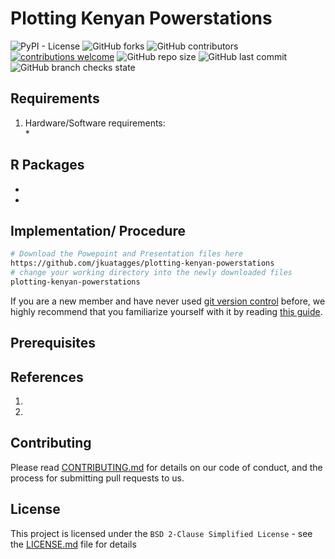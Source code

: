 # Plotting Kenyan Powerstations

![PyPI - License](https://img.shields.io/pypi/l/django?color=orange-green)
![GitHub forks](https://img.shields.io/github/forks/jkuatagges/plotting-kenyan-powerstations?style=social)
![GitHub contributors](https://img.shields.io/github/contributors/jkuatagges/plotting-kenyan-powerstations?color=orange-green)
[![contributions welcome](https://img.shields.io/badge/contributions-welcome-brightgreen.svg?style=flat)](https://github.com/jkuatagges/plotting-kenyan-powerstations/issues)
![GitHub repo size](https://img.shields.io/github/repo-size/jkuatagges/plotting-kenyan-powerstations.svg?color=purple&style=flat)
![GitHub last commit](https://img.shields.io/github/last-commit/jkuatagges/plotting-kenyan-powerstations.svg?style=flat)
![GitHub branch checks state](https://img.shields.io/github/checks-status/jkuatagges/plotting-kenyan-powerstations/main?color=orange-green)

## Requirements
1. Hardware/Software requirements: <br >
    * 
## R Packages
   * <br >
   * <br >
## Implementation/ Procedure
``` sh
# Download the Powepoint and Presentation files here
https://github.com/jkuatagges/plotting-kenyan-powerstations
# change your working directory into the newly downloaded files
plotting-kenyan-powerstations

```

If you are a new member and have never used [git version control](http://git-scm.com/) before, we highly recommend that you familiarize yourself with it by reading [this guide](https://github.com/RoboJackets/robocup-firmware/blob/master/doc/Git.md).

## Prerequisites


## References

01. 
02. 

## Contributing

Please read [CONTRIBUTING.md](https://gist.github.com/PurpleBooth/b24679402957c63ec426) for details on our code of conduct, and the process for submitting pull requests to us.

## License

This project is licensed under the `BSD 2-Clause Simplified License` - see the [LICENSE.md](https://github.com/jkuatagges/plotting-kenyan-powerstations/blob/main/LICENSE) file for details


